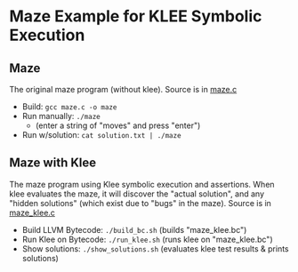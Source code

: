 # Maze Example for KLEE Symbolic Execution

## Maze

The original maze program (without klee).  Source is in [maze.c](https://github.com/grese/klee-maze/blob/master/maze.c)

- Build: `gcc maze.c -o maze`
- Run manually: `./maze`
  - (enter a string of "moves" and press "enter")
- Run w/solution: `cat solution.txt | ./maze`

## Maze with Klee

The maze program using Klee symbolic execution and assertions.  When klee evaluates the maze, it will discover the "actual solution", and any "hidden solutions" (which exist due to "bugs" in the maze).  Source is in [maze_klee.c](https://github.com/grese/klee-maze/blob/master/maze_klee.c)

- Build LLVM Bytecode: `./build_bc.sh` (builds "maze_klee.bc")
- Run Klee on Bytecode: `./run_klee.sh` (runs klee on "maze_klee.bc")
- Show solutions: `./show_solutions.sh` (evaluates klee test results & prints solutions)
